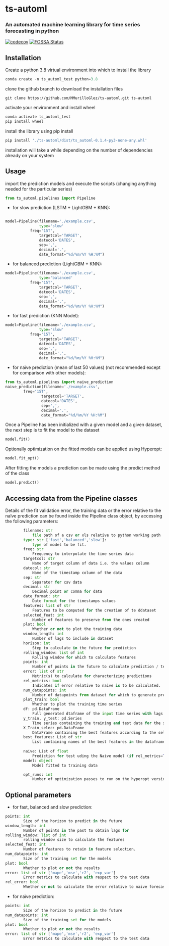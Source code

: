 # ts-automl

### An automated machine learning library for time series forecasting in python

[![codecov](https://codecov.io/gh/MMurilloGlez/ts-automl/branch/master/graph/badge.svg?token=N85DT683O3)](https://codecov.io/gh/MMurilloGlez/ts-automl)   [![FOSSA Status](https://app.fossa.com/api/projects/git%2Bgithub.com%2FMMurilloGlez%2Fts-automl.svg?type=shield)](https://app.fossa.com/projects/git%2Bgithub.com%2FMMurilloGlez%2Fts-automl?ref=badge_shield)

## Installation

Create a python 3.8 virtual environment into which to install the library

```python
conda create -n ts_automl_test python=3.8
```

clone the github branch to download the installation files

```
git clone https://github.com/MMurilloGlez/ts-automl.git ts-automl
```
activate your environment and install wheel

```python
conda activate ts_automl_test
pip install wheel
```
install the library using pip install

```python
pip install './ts-automl/dist/ts_automl-0.1.4-py3-none-any.whl'
```
installation will take a while depending on the number of dependencies already on your system



## Usage


import the prediction models and execute the scripts (changing anything needed for the particular series)

```python
from ts_automl.pipelines import Pipeline
```
* for slow prediction (LSTM + LightGBM + KNN):
```python

model=Pipeline(filename='./example.csv',
               type='slow'
	       freq='15T', 
               targetcol='TARGET', 
               datecol='DATES', 
               sep=',', 
               decimal='.', 
               date_format="%d/%m/%Y %H:%M")
```

* for balanced prediction (LightGBM + KNN):
```python
model=Pipeline(filename='./example.csv',
               type='balanced'
	       freq='15T', 
               targetcol='TARGET', 
               datecol='DATES', 
               sep=',', 
               decimal='.', 
               date_format="%d/%m/%Y %H:%M")
```


* for fast prediction (KNN Model):
```python
model=Pipeline(filename='./example.csv',
               type='slow'
	       freq='15T', 
               targetcol='TARGET', 
               datecol='DATES', 
               sep=',', 
               decimal='.', 
               date_format="%d/%m/%Y %H:%M")
```

* for naïve prediction (mean of last 50 values) (not recommended except for comparison with other models): 
```python
from ts_automl.pipelines import naive_prediction
naive_prediction(filename='./example.csv', 
		freq='15T', 
                targetcol='TARGET', 
                datecol='DATES', 
                sep=',', 
                decimal='.', 
                date_format="%d/%m/%Y %H:%M")
```

Once a Pipeline has been initialized with a given model and a given dataset, the next step is to fit the model to the dataset
```python
model.fit()
```
Optionally optimization on the fitted models can be applied using Hyperopt:
```python
model.fit_opt()
```
After fitting the models a prediction can be made using the predict method of the class
```python
model.predict()
```
## Accessing data from the Pipeline classes
Details of the fit validation error, the training data or the error relative to the naïve prediction can be found inside the Pipeline class object, by accessing the following parameters:
```python
        filename: str
            file path of a csv or xls relative to python working path
        type: str ['fast','balanced','slow']:
            type of model to be fit.
        freq: str
            Frequency to interpolate the time series data
        targetcol: str
            Name of target column of data i.e. the values column
        datecol: str
            Name of the timestamp column of the data
        sep: str
            Separator for csv data
        decimal: str
            Decimal point or comma for data
        date_format: str
            Date format for the timestamps values
        features: list of str
            Features to be computed for the creation of te ddataset
        selected_feat: int
            Number of features to preserve from the ones created
        plot: bool
            Whether or not to plot the training data
        window_length: int
            Number of lags to include in dataset
        horizon: int
            Step to calculate in the future for prediction
        rolling_window: list of int
            Rolling window for which to calculate features
        points: int
            Number of points in the future to calculate prediction / test size
        error: list of str
            Metric(s) to calculate for characterizing predictions
        rel_metrics: bool
            Indicates if error relative to naive is to be calculated.
        num_datapoints: int
            Number of datapoints from dataset for which to generate predictions
        plot_train: bool
            Whether to plot the training time series
        df: pd.DataFrame
            Full generated dtaframe of the input time series with lags and features
        y_train, y_test: pd.Series
            Time series containing the training and test data for the series respectively
        X_Train_selec: pd.DataFrame
            DataFrame containing the best features according to the selected_feat argument
        best_features: List of str
            List containing names of the best features in the dataframe.
        
        naive: List of float
            Prediction for test uding the Naive model (if rel_metrics=True)
        model: object
            Model fitted to training data

        opt_runs: int
            Number of optimization passes to run on the hyperopt version of a given regressor
```
## Optional parameters

* for fast, balanced and slow prediction:
```python
points: int 
        Size of the horizon to predict in the future
window_length: int
        Number of points in the past to obtain lags for
rolling_window: list of int
        rolling window size to calculate the features
selected_feat: int
        Number of features to retain in feature selection.
num_datapoints: int
        Size of the training set for the models
plot: bool
        Whether to plot or not the results
error: list of str ['mape','mse','r2', 'exp_var']
        Error metrics to calculate with respect to the test data 
rel_error: bool
        Whether or not to calculate the error relative to naive forecast

```


* for naïve prediction:

```python
points: int 
        Size of the horizon to predict in the future
num_datapoints: int
        Size of the training set for the models
plot: bool
        Whether to plot or not the results
error: list of str ['mape','mse','r2', 'exp_var']
        Error metrics to calculate with respect to the test data 
```


